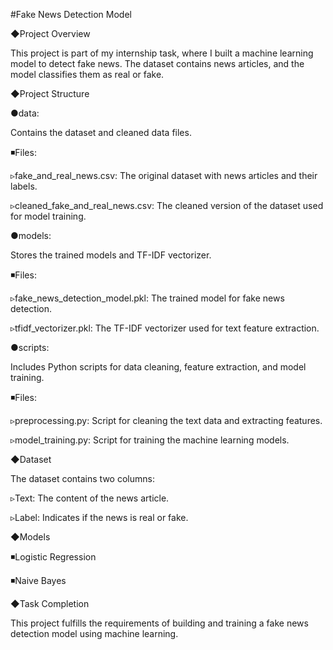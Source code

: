 #Fake News Detection Model

◆Project Overview

This project is part of my internship task, where I built a machine learning model to detect fake news. The dataset contains news articles, and the model classifies them as real or fake.

◆Project Structure

●data:

Contains the dataset and cleaned data files.

◾Files:

▹fake_and_real_news.csv: The original dataset with news articles and their labels.

▹cleaned_fake_and_real_news.csv: The cleaned version of the dataset used for model training.

●models:

Stores the trained models and TF-IDF vectorizer.

◾Files:

▹fake_news_detection_model.pkl: The trained model for fake news detection.

▹tfidf_vectorizer.pkl: The TF-IDF vectorizer used for text feature extraction.

●scripts:

Includes Python scripts for data cleaning, feature extraction, and model training.

◾Files:

▹preprocessing.py: Script for cleaning the text data and extracting features.

▹model_training.py: Script for training the machine learning models.

◆Dataset

The dataset contains two columns:

▹Text: The content of the news article.

▹Label: Indicates if the news is real or fake.

◆Models

◾Logistic Regression

◾Naive Bayes

◆Task Completion

This project fulfills the requirements of building and training a fake news detection model using machine learning.


